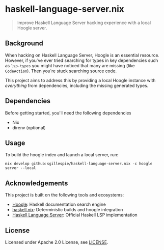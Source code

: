 # haskell-language-server.nix

> Improve Haskell Language Server hacking experience with a local Hoogle server.

## Background

When hacking on Haskell Language Server, Hoogle is an essential resource. However, if you've
ever tried searching for types in key dependencies such as `lsp-types` you might have 
noticed that many are missing (like `CodeAction`). Then you're stuck searching source code.

This project aims to address this by providing a local Hoogle instance with _everything_ from
dependencies, including the missing generated types.

## Dependencies

Before getting started, you'll need the following dependencies

 * Nix
 * direnv (optional)

## Usage

To build the hoogle index and launch a local server, run:

    nix develop github:sgillespie/haskell-language-server.nix -c hoogle server --local

## Acknowledgements

This project is built on the following tools and ecosystems:

 * [Hoogle](https://github.com/ndmitchell/hoogle): Haskell documentation search engine
 * [haskell.nix](https://github.com/input-output-hk/haskell.nix): Deterministic builds and hoogle integration
 * [Haskell Language Server](https://github.com/haskell/haskell-language-server): Official Haskell LSP implementation

## License

Licensed under Apache 2.0 License, see [LICENSE](LICENSE).


